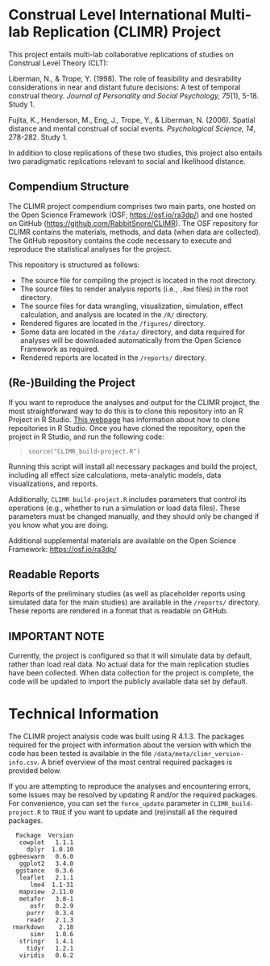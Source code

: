 # Construal Level International Multi-lab Replication (CLIMR) Project

This project entails multi-lab collaborative replications of studies on
Construal Level Theory (CLT):

Liberman, N., & Trope, Y. (1998). The role of feasibility and desirability
considerations in near and distant future decisions: A test of temporal
construal theory. *Journal of Personality and Social Psychology, 75*(1), 5-18.
Study 1.

Fujita, K., Henderson, M., Eng, J., Trope, Y., & Liberman, N. (2006). Spatial
distance and mental construal of social events. *Psychological Science, 14*,
278-282. Study 1.

In addition to close replications of these two studies, this project also
entails two paradigmatic replications relevant to social and likelihood
distance.

## Compendium Structure

The CLIMR project compendium comprises two main parts, one hosted on the Open
Science Framework (OSF; <https://osf.io/ra3dp/>) and one hosted on GitHub
(<https://github.com/RabbitSnore/CLIMR>). The OSF repository for CLIMR contains
the materials, methods, and data (when data are collected). The GitHub
repository contains the code necessary to execute and reproduce the statistical
analyses for the project.

This repository is structured as follows:  

- The source file for compiling the project is located in the root directory.  
- The source files to render analysis reports (i.e., `.Rmd` files) in the root
directory.  
- The source files for data wrangling, visualization, simulation,
effect calculation, and analysis are located in the `/R/` directory.  
- Rendered figures are located in the `/figures/` directory.  
- Some data are located in the `/data/` directory, and data required for
analyses will be downloaded automatically from the Open Science Framework as
required.
- Rendered reports are located in the `/reports/` directory.

## (Re-)Building the Project

If you want to reproduce the analyses and output for the CLIMR project, the most
straightforward way to do this is to clone this repository into an R Project in
R Studio. [This
webpage](https://resources.github.com/whitepapers/github-and-rstudio/) has
information about how to clone repositories in R Studio. Once you have cloned
the repository, open the project in R Studio, and run the following code:

> `source("CLIMR_build-project.R")`

Running this script will install all necessary packages and build the project,
including all effect size calculations, meta-analytic models, data
visualizations, and reports.

Additionally, `CLIMR_build-project.R` includes parameters that control its
operations (e.g., whether to run a simulation or load data files). These
parameters must be changed manually, and they should only be changed if you know
what you are doing.

Additional supplemental materials are available on the Open Science Framework:
https://osf.io/ra3dp/

## Readable Reports

Reports of the preliminary studies (as well as placeholder reports using
simulated data for the main studies) are available in the `/reports/` directory.
These reports are rendered in a format that is readable on GitHub.

## IMPORTANT NOTE

Currently, the project is configured so that it will simulate data by default,
rather than load real data. No actual data for the main replication studies have
been collected. When data collection for the project is complete, the code will
be updated to import the publicly available data set by default.

# Technical Information

The CLIMR project analysis code was built using R 4.1.3. The packages required
for the project with information about the version with which the code has been
tested is available in the file `/data/meta/climr_version-info.csv`. A brief
overview of the most central required packages is provided below.

If you are attempting to reproduce the analyses and encountering errors, some
issues may be resolved by updating R and/or the required packages. For
convenience, you can set the `force_update` parameter in `CLIMR_build-project.R`
to `TRUE` if you want to update and (re)install all the required packages.

```
  Package  Version
   cowplot   1.1.1
     dplyr  1.0.10
ggbeeswarm   0.6.0
   ggplot2   3.4.0
  ggstance   0.3.6
   leaflet   2.1.1
      lme4  1.1-31
   mapview  2.11.0
   metafor   3.8-1
      osfr   0.2.9
     purrr   0.3.4
     readr   2.1.3
 rmarkdown    2.18
      simr   1.0.6
   stringr   1.4.1
     tidyr   1.2.1
   viridis   0.6.2
```
